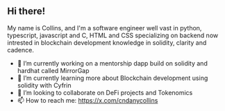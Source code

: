 ## Hi there! 
My name is Collins, and I'm a software engineer well vast in python, typescript, javascript and C, HTML and CSS specializing on backend now intrested in blockchain development knowledge in solidity, clarity and cadence.

- 🔭 I’m currently working on a mentorship dapp build on solidity and hardhat called MirrorGap 
- 🌱 I’m currently learning more about Blockchain development using solidity with Cyfrin
- 👯 I’m looking to collaborate on DeFi projects and Tokenomics
- 📫 How to reach me: https://x.com/cndanycollins

<!--
**colly-m/colly-m** is a ✨ _special_ ✨ repository because its `README.md` (this file) appears on your GitHub profile.

- 🔭 I’m currently working on Web3 projects
- 🌱 I’m currently learning about Blockchain development
- 👯 I’m looking to collaborate on DeFi projects and Tokenomics
- 🤔 I’m looking for help with ...
- 💬 Ask me about ...
- 📫 How to reach me: https://x.com/cndanycollins
- ⚡ Fun fact: ...
-->
